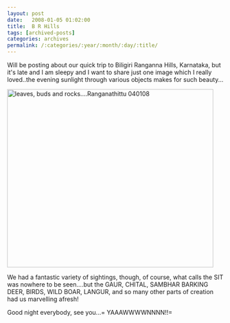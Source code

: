 ```yaml
---
layout: post
date:	2008-01-05 01:02:00
title:  B R Hills
tags: [archived-posts]
categories: archives
permalink: /:categories/:year/:month/:day/:title/
---
```

Will be posting about our quick trip to Biligiri Ranganna Hills, Karnataka, but it's late and I am sleepy and I want to share just one image which I really loved..the evening sunlight through various objects makes for such beauty...


<a href="http://www.flickr.com/photos/22193164@N03/2165962603/" title="leaves, buds and rocks....Ranganathittu 040108 by kanhavisitonwardst, on Flickr"><img src="http://farm3.static.flickr.com/2056/2165962603_e1b5fc4ed4_o.jpg" width="480" height="415" alt="leaves, buds and rocks....Ranganathittu 040108" /></a>


We had a fantastic variety of sightings, though, of course, what <lj user="anirudhc"> calls the SIT was nowhere to be seen....but the GAUR, CHITAL, SAMBHAR BARKING DEER, BIRDS, WILD BOAR, LANGUR, and so many other parts of creation had us marvelling afresh!

Good night everybody, see you...= YAAAWWWWNNNN!!=
